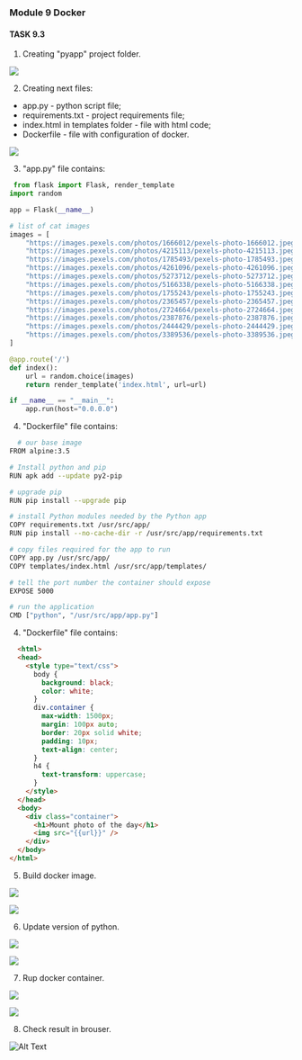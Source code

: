 ### Module 9 Docker
#### TASK 9.3 

 1. Creating "pyapp" project folder.

 ![](Screenshots/1.png)
 
 2. Creating next files:
 
 - app.py - python script file;
 - requirements.txt - project requirements file;
 - index.html in templates folder - file with html code;
 - Dockerfile - file with configuration of docker.
 
 ![](Screenshots/2.png)
 
 3. "app.py" file contains:
 
```python
 from flask import Flask, render_template
import random

app = Flask(__name__)

# list of cat images
images = [
	"https://images.pexels.com/photos/1666012/pexels-photo-1666012.jpeg?auto=compress&cs=tinysrgb&dpr=2&h=750&w=1260",
	"https://images.pexels.com/photos/4215113/pexels-photo-4215113.jpeg?auto=compress&cs=tinysrgb&dpr=2&h=750&w=1260",
	"https://images.pexels.com/photos/1785493/pexels-photo-1785493.jpeg?auto=compress&cs=tinysrgb&dpr=2&h=750&w=1260",
	"https://images.pexels.com/photos/4261096/pexels-photo-4261096.jpeg?auto=compress&cs=tinysrgb&dpr=2&h=750&w=1260",
	"https://images.pexels.com/photos/5273712/pexels-photo-5273712.jpeg?auto=compress&cs=tinysrgb&dpr=2&h=750&w=1260",
	"https://images.pexels.com/photos/5166338/pexels-photo-5166338.jpeg?auto=compress&cs=tinysrgb&dpr=2&h=750&w=1260",
	"https://images.pexels.com/photos/1755243/pexels-photo-1755243.jpeg?auto=compress&cs=tinysrgb&dpr=2&h=750&w=1260",
	"https://images.pexels.com/photos/2365457/pexels-photo-2365457.jpeg?auto=compress&cs=tinysrgb&dpr=2&h=750&w=1260",
	"https://images.pexels.com/photos/2724664/pexels-photo-2724664.jpeg?auto=compress&cs=tinysrgb&dpr=2&h=750&w=1260",
	"https://images.pexels.com/photos/2387876/pexels-photo-2387876.jpeg?auto=compress&cs=tinysrgb&dpr=2&h=750&w=1260",
	"https://images.pexels.com/photos/2444429/pexels-photo-2444429.jpeg?auto=compress&cs=tinysrgb&dpr=2&h=750&w=1260",
	"https://images.pexels.com/photos/3389536/pexels-photo-3389536.jpeg?auto=compress&cs=tinysrgb&dpr=2&h=750&w=1260"
]

@app.route('/')
def index():
    url = random.choice(images)
    return render_template('index.html', url=url)

if __name__ == "__main__":
    app.run(host="0.0.0.0")
```
 
 4. "Dockerfile" file contains:
  
```bash
  # our base image
FROM alpine:3.5

# Install python and pip
RUN apk add --update py2-pip

# upgrade pip
RUN pip install --upgrade pip

# install Python modules needed by the Python app
COPY requirements.txt /usr/src/app/
RUN pip install --no-cache-dir -r /usr/src/app/requirements.txt

# copy files required for the app to run
COPY app.py /usr/src/app/
COPY templates/index.html /usr/src/app/templates/

# tell the port number the container should expose
EXPOSE 5000

# run the application
CMD ["python", "/usr/src/app/app.py"]
```
  
  4. "Dockerfile" file contains:
  
```html
  <html>
  <head>
    <style type="text/css">
      body {
        background: black;
        color: white;
      }
      div.container {
        max-width: 1500px;
        margin: 100px auto;
        border: 20px solid white;
        padding: 10px;
        text-align: center;
      }
      h4 {
        text-transform: uppercase;
      }
    </style>
  </head>
  <body>
    <div class="container">
      <h1>Mount photo of the day</h1>
      <img src="{{url}}" />
    </div>
  </body>
</html>
```
 5. Build docker image.
  
 ![](Screenshots/3.png)
 
 ![](Screenshots/4.png)
 
 6. Update version of python.
 
 ![](Screenshots/5.png)
 
 ![](Screenshots/6.png)
 
 7. Rup docker container.
 
 ![](Screenshots/7.png)
 
 ![](Screenshots/8.png)
 
 8. Check result in brouser.
 
 ![Alt Text](https://github.com/Yevhenii-Orlov/DevOps_online_Kiev_2020Q42021Q1/blob/main/m9/Task9.3/Screenshots/9.gif)
